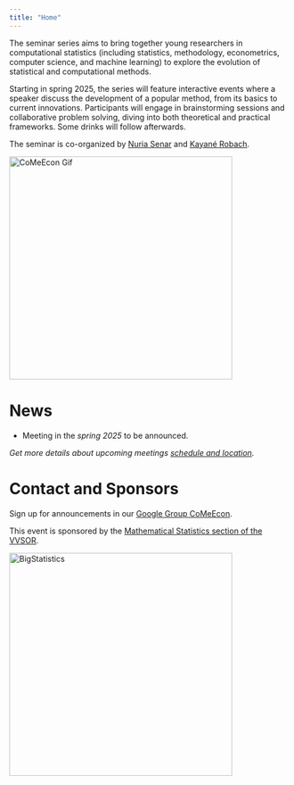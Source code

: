 ```yaml
---
title: "Home"
---
```


The seminar series aims to bring together young researchers in computational statistics (including statistics, methodology, econometrics, computer science, and machine learning) to explore the evolution of statistical and computational methods. 

Starting in spring 2025, the series will feature interactive events where a speaker discuss the development of a popular method, from its basics to current innovations. Participants will engage in brainstorming sessions and collaborative problem solving, diving into both theoretical and practical frameworks. Some drinks will follow afterwards.

The seminar is co-organized by [Nuria Senar](https://github.com/nuria-sv) and [Kayané Robach](https://kayanerobach.github.io/).

<img src="/comeeconLogoGif.gif" alt="CoMeEcon Gif" width="400px"/>

# News

* Meeting in the *spring 2025* to be announced.
<!--  , with <a href="https://gclara.gitlab.io/"> Gabriel Clara </a> (University of Twente). -->

*Get more details about upcoming meetings [schedule and location](upcoming).*

# Contact and Sponsors

Sign up for announcements in our [Google Group CoMeEcon](https://groups.google.com/g/comeecon/about).

This event is sponsored by the [Mathematical Statistics section of the VVSOR](https://www.vvsor.nl/mathematical-statistics/).

<img src="/vvsorlogo.jpeg" alt="BigStatistics" width="400px"/>